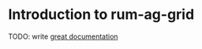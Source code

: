 # Introduction to rum-ag-grid

TODO: write [great documentation](http://jacobian.org/writing/what-to-write/)
